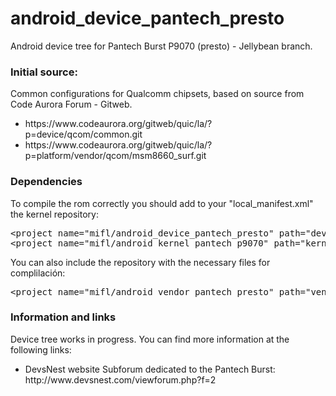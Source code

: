 android_device_pantech_presto
===================================
Android device tree for Pantech Burst P9070 (presto) - Jellybean branch.
<h3>Initial source:</h3>
Common configurations for Qualcomm chipsets, based on source from Code Aurora Forum - Gitweb.
<ul>
<li>https://www.codeaurora.org/gitweb/quic/la/?p=device/qcom/common.git</li>
<li>https://www.codeaurora.org/gitweb/quic/la/?p=platform/vendor/qcom/msm8660_surf.git</li>
</ul>
<h3>Dependencies</h3>
To compile the rom correctly you should add to your "local_manifest.xml" the kernel repository:
<pre>
&lt;project name="mifl/android_device_pantech_presto" path="device/pantech/presto" remote="github" revision="jellybean" /&gt;
&lt;project name="mifl/android_kernel_pantech_p9070" path="kernel/pantech/p9070" remote="github" revision="master" /&gt;
</pre>
You can also include the repository with the necessary files for complilación:
<pre>
&lt;project name="mifl/android_vendor_pantech_presto" path="vendor/pantech/presto" remote="github" revision="jellybean" /&gt;
</pre>
<h3>Information and links</h3>
Device tree works in progress.
You can find more information at the following links:
<ul>
<li>DevsNest website Subforum dedicated to the Pantech Burst: http://www.devsnest.com/viewforum.php?f=2</li>
</ul>
